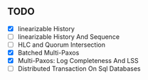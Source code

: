 ## TODO
- [X] linearizable History
- [ ] linearizable History And Sequence
- [ ] HLC and Quorum Intersection
- [X] Batched Multi-Paxos
- [X] Multi-Paxos: Log Completeness And LSS
- [ ] Distributed Transaction On Sql Databases
